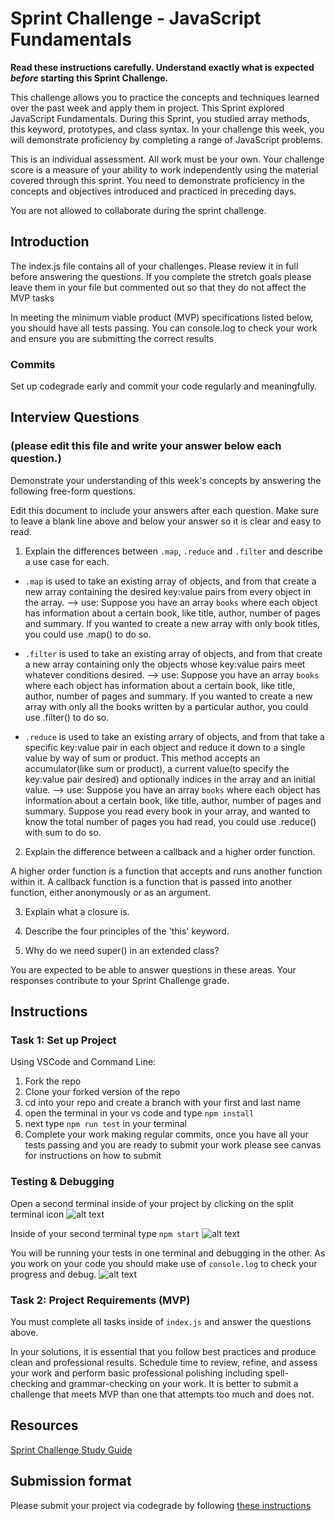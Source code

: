 # Sprint Challenge - JavaScript Fundamentals

**Read these instructions carefully. Understand exactly what is expected _before_ starting this Sprint Challenge.**

This challenge allows you to practice the concepts and techniques learned over the past week and apply them in project. This Sprint explored JavaScript Fundamentals. During this Sprint, you studied array methods, this keyword, prototypes, and class syntax. In your challenge this week, you will demonstrate proficiency by completing a range of JavaScript problems.

This is an individual assessment. All work must be your own. Your challenge score is a measure of your ability to work independently using the material covered through this sprint. You need to demonstrate proficiency in the concepts and objectives introduced and practiced in preceding days.

You are not allowed to collaborate during the sprint challenge. 

## Introduction

The index.js file contains all of your challenges. Please review it in full before answering the questions. If you complete the stretch goals please leave them in your file but commented out so that they do not affect the MVP tasks 

In meeting the minimum viable product (MVP) specifications listed below, you should have all tests passing. You can console.log to check your work and ensure you are submitting the correct results 

### Commits

Set up codegrade early and commit your code regularly and meaningfully. 

## Interview Questions
### (please edit this file and write your answer below each question.)
Demonstrate your understanding of this week's concepts by answering the following free-form questions.

Edit this document to include your answers after each question. Make sure to leave a blank line above and below your answer so it is clear and easy to read.

1. Explain the differences between `.map`, `.reduce` and `.filter` and describe a use case for each. 

 - `.map` is used to take an existing array of objects, and from that create a new array containing the desired key:value pairs from every object in the array.
    --> use: Suppose you have an array `books` where each object has information about a certain book, like title, author, number of pages and summary. If you wanted to create a new array with only book titles, you could use .map() to do so.

 - `.filter` is used to take an existing array of objects, and from that create a new array containing only the objects whose key:value pairs meet whatever conditions desired.
    --> use: Suppose you have an array `books` where each object has information about a certain book, like title, author, number of pages and summary. If you wanted to create a new array with only all the books written by a particular author, you could use .filter() to do so.

 - `.reduce` is used to take an existing arrary of objects, and from that take a specific key:value pair in each object and reduce it down to a single value by way of sum or product. This method accepts an accumulator(like sum or product), a current value(to specify the key:value pair desired) and optionally indices in the array and an initial value.
    --> use: Suppose you have an array `books` where each object has information about a certain book, like title, author, number of pages and summary. Suppose you read every book in your array, and wanted to know the total number of pages you had read, you could use .reduce() with sum to do so.

2. Explain the difference between a callback and a higher order function.

 A higher order function is a function that accepts and runs another function within it. A callback function is a function that is passed into another function, either anonymously or as an argument.

3. Explain what a closure is.

 

4. Describe the four principles of the 'this' keyword.

5. Why do we need super() in an extended class?

You are expected to be able to answer questions in these areas. Your responses contribute to your Sprint Challenge grade. 

## Instructions

### Task 1: Set up Project

Using VSCode and Command Line:


1. Fork the repo
2. Clone your forked version of the repo
3. cd into your repo and create a branch with your first and last name
4. open the terminal in your vs code and type `npm install`
5. next type `npm run test` in your terminal
6. Complete your work making regular commits, once you have all your tests passing and you are ready to submit your work please see canvas for instructions on how to submit

### Testing & Debugging

Open a second terminal inside of your project by clicking on the split terminal icon
![alt text](assets/split_terminal.png "Split Terminal")

Inside of your second terminal type `npm start` 
![alt text](assets/npm_start.png "type npm start")

You will be running your tests in one terminal and debugging in the other. As you work on your code you should make use of `console.log` to check your progress and debug.
![alt text](assets/tests_debug_terminal_final.png "your terminal should look like this")

### Task 2: Project Requirements (MVP)

You must complete all tasks inside of `index.js` and answer the questions above.

In your solutions, it is essential that you follow best practices and produce clean and professional results. Schedule time to review, refine, and assess your work and perform basic professional polishing including spell-checking and grammar-checking on your work. It is better to submit a challenge that meets MVP than one that attempts too much and does not.

## Resources
 
 [Sprint Challenge Study Guide](https://www.notion.so/lambdaschool/Unit-1-Sprint-3-Study-Guide-033a9a00659a4ef98c12eb97e49a6110)

## Submission format

Please submit your project via codegrade by following [these instructions](https://www.notion.so/lambdaschool/Submitting-an-assignment-via-Code-Grade-A-Step-by-Step-Walkthrough-07bd65f5f8364e709ecb5064735ce374)

